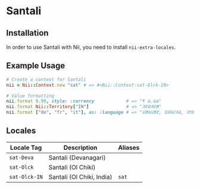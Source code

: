 <!-- This file has been generated. Source: languages/_template.md.erb -->

# Santali

## Installation

In order to use Santali with Nii, you need to install `nii-extra-locales`.

## Example Usage

``` ruby
# Create a context for Santali
nii = Nii::Context.new "sat" # => #<Nii::Context:sat-Olck-IN>

# Value formatting
nii.format 9.99, style: :currency            # => "₹ ᱙.᱙᱙"
nii.format Nii::Territory["IN"]              # => "ᱤᱱᱰᱤᱭᱟ"
nii.format ["de", "fr", "it"], as: :language # => "ᱡᱟᱨᱢᱟᱱ, ᱯᱷᱨᱮᱧᱪ, ᱤᱴᱟᱞᱤᱟᱱ"
```


## Locales

<table>
  <thead>
    <tr>
      <th>Locale Tag</th>
      <th>Description</th>
      <th>Aliases</th>
    </tr>
  </thead>
  <tbody>
    <tr>
      <td><code>sat-Deva</code></td>
      <td>Santali (Devanagari)</td>
      <td></td>
    </tr>
    <tr>
      <td><code>sat-Olck</code></td>
      <td>Santali (Ol Chiki)</td>
      <td></td>
    </tr>
    <tr>
      <td><code>sat-Olck-IN</code></td>
      <td>Santali (Ol Chiki, India)</td>
      <td><code>sat</code></td>
    </tr>
  </tbody>
</table>

